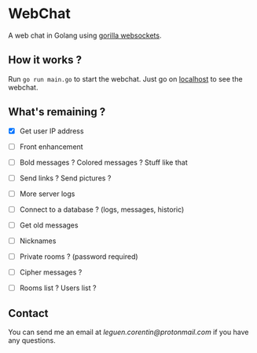 # WebChat

A web chat in Golang using [gorilla websockets](https://www.gorillatoolkit.org/pkg/websocket).

## How it works ?

Run `go run main.go` to start the webchat. Just go on [localhost](127.0.0.1) to see the webchat.

## What's remaining ?

- [X] Get user IP address
- [ ] Front enhancement
- [ ] Bold messages ? Colored messages ? Stuff like that
- [ ] Send links ? Send pictures ?
- [ ] More server logs 
- [ ] Connect to a database ? (logs, messages, historic)
- [ ] Get old messages
- [ ] Nicknames
- [ ] Private rooms ? (password required)
- [ ] Cipher messages ?
- [ ] Rooms list ? Users list ?


## Contact

You can send me an email at _leguen.corentin@protonmail.com_ if you have any questions.
